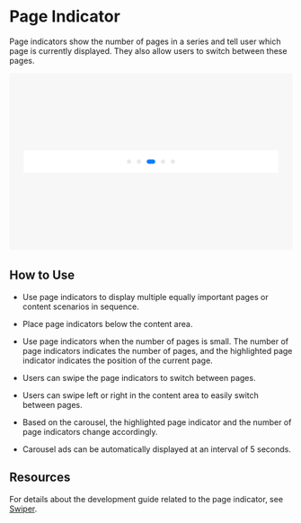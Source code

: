# Page Indicator


Page indicators show the number of pages in a series and tell user which page is currently displayed. They also allow users to switch between these pages.


![pageindicator_sub_1](figures/pageindicator_sub_1.png)


## How to Use

- Use page indicators to display multiple equally important pages or content scenarios in sequence.

- Place page indicators below the content area.

- Use page indicators when the number of pages is small. The number of page indicators indicates the number of pages, and the highlighted page indicator indicates the position of the current page.

- Users can swipe the page indicators to switch between pages.

- Users can swipe left or right in the content area to easily switch between pages.

- Based on the carousel, the highlighted page indicator and the number of page indicators change accordingly.

- Carousel ads can be automatically displayed at an interval of 5 seconds.


## Resources

For details about the development guide related to the page indicator, see [Swiper](../../application-dev/reference/arkui-ts/ts-container-swiper.md).
